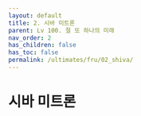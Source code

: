 ```yaml
---
layout: default
title: 2. 시바 미트론
parent: Lv 100. 절 또 하나의 미래
nav_order: 2
has_children: false
has_toc: false
permalink: /ultimates/fru/02_shiva/
---
```


# **시바 미트론**
